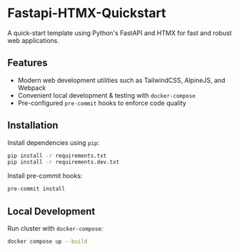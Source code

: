 # Fastapi-HTMX-Quickstart

A quick-start template using Python's FastAPI and HTMX for fast and robust web applications.

## Features

* Modern web development utilities such as TailwindCSS, AlpineJS, and Webpack
* Convenient local development & testing with `docker-compose`
* Pre-configured `pre-commit` hooks to enforce code quality

## Installation

Install dependencies using `pip`:

```bash
pip install -r requirements.txt
pip install -r requirements.dev.txt
```

Install pre-commit hooks:

```bash
pre-commit install
```

## Local Development

Run cluster with `docker-compose`:

```bash
docker compose up --build
```
